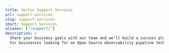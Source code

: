 ```yaml
---
title: Vector Support Services
url: support-services
slug: support-services
short: Support Services
aliases: ["/support/"]
description: >
  Share your business goals with our team and we’ll build a success plan that’s right for you.<br/><br/>
  For businesses looking for an Open Source observability pipeline technology but need enterprise grade implementation support please fill in our request form for support and success services and a member of our team will be in touch.
---
```

